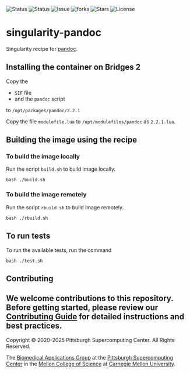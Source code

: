 ![Status](https://github.com/pscedu/singularity-pandoc/actions/workflows/main.yml/badge.svg)
![Status](https://github.com/pscedu/singularity-pandoc/actions/workflows/pretty.yml/badge.svg)
![Issue](https://img.shields.io/github/issues/pscedu/singularity-pandoc)
![forks](https://img.shields.io/github/forks/pscedu/singularity-pandoc)
![Stars](https://img.shields.io/github/stars/pscedu/singularity-pandoc)
![License](https://img.shields.io/github/license/pscedu/singularity-pandoc)

# singularity-pandoc
Singularity recipe for [pandoc](https://pandoc.org/).

## Installing the container on Bridges 2
Copy the

* `SIF` file
* and the `pandoc` script

to `/opt/packages/pandoc/2.2.1`

Copy the file `modulefile.lua` to `/opt/modulefiles/pandoc` as `2.2.1.lua`.

## Building the image using the recipe
### To build the image locally
Run the script `build.sh` to build image locally.

```
bash ./build.sh
```

### To build the image remotely
Run the script `rbuild.sh` to build image remotely.

```
bash ./rbuild.sh
```

## To run tests
To run the available tests, run the command

```
bash ./test.sh
```
## Contributing
We welcome contributions to this repository. Before getting started, please review our [Contributing Guide](https://raw.githubusercontent.com/pscedu/singularity-report/refs/heads/main/CONTRIBUTING.md) for detailed instructions and best practices.
---
Copyright © 2020-2025 Pittsburgh Supercomputing Center. All Rights Reserved.

The [Biomedical Applications Group](https://www.psc.edu/biomedical-applications/) at the [Pittsburgh Supercomputing
Center](http://www.psc.edu) in the [Mellon College of Science](https://www.cmu.edu/mcs/) at [Carnegie Mellon University](http://www.cmu.edu).

